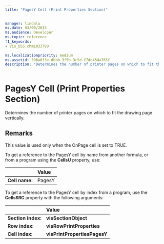 ```yaml
---
title: "PagesY Cell (Print Properties Section)"
 
 
manager: lindalu
ms.date: 03/09/2015
ms.audience: Developer
ms.topic: reference
f1_keywords:
- Vis_DSS.chm1033790
 
ms.localizationpriority: medium
ms.assetid: 396a0f3e-dbbb-3f5b-3c5d-f7dd454a765f
description: "Determines the number of printer pages on which to fit the drawing page vertically."
---
```


# PagesY Cell (Print Properties Section)

Determines the number of printer pages on which to fit the drawing page vertically. 
  
## Remarks

This value is used only when the OnPage cell is set to TRUE. 
  
To get a reference to the PagesY cell by name from another formula, or from a program using the **CellsU** property, use: 
  
||Value |
|:-----|:-----|
| **Cell name:**  <br/> | PagesY  <br/> |
   
To get a reference to the PagesY cell by index from a program, use the **CellsSRC** property with the following arguments: 
  
||Value |
|:-----|:-----|
| **Section index:**  <br/> |**visSectionObject** <br/> |
| **Row index:**  <br/> |**visRowPrintProperties** <br/> |
| **Cell index:**  <br/> |**visPrintPropertiesPagesY** <br/> |
   

